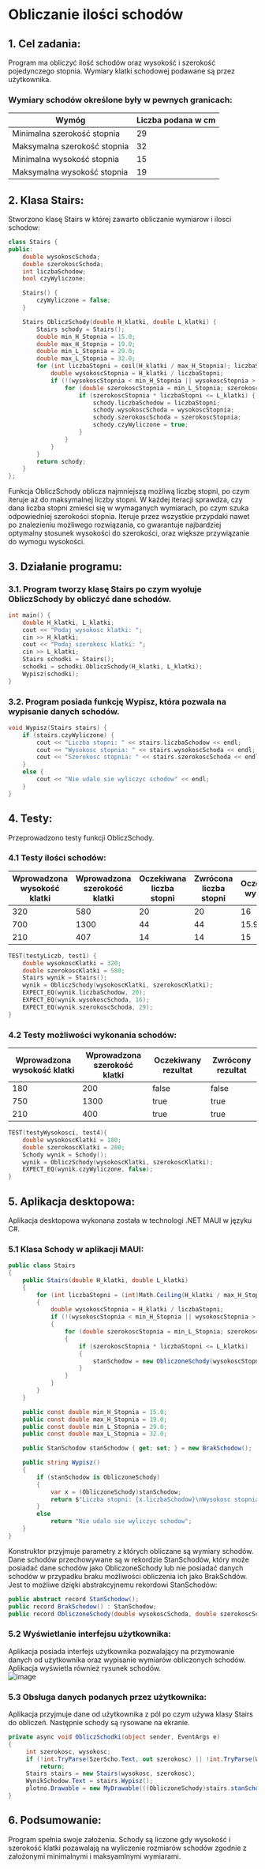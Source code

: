 # Obliczanie ilości schodów

## 1. Cel zadania:

Program ma obliczyć ilość schodów oraz wysokość i szerokość pojedynczego stopnia. Wymiary klatki schodowej podawane są przez użytkownika.<br>
### Wymiary schodów określone były w pewnych granicach:

| Wymóg | Liczba podana w cm |
| ---- | ---- |
| Minimalna szerokość stopnia | 29 |
| Maksymalna szerokość stopnia | 32 |
| Minimalna wysokość stopnia | 15 |
| Maksymalna wysokość stopnia | 19 |

## 2. Klasa Stairs:
Stworzono klasę Stairs w której zawarto obliczanie wymiarow i ilosci schodow:
```cpp
class Stairs {
public:
    double wysokoscSchoda;
    double szerokoscSchoda;
    int liczbaSchodow;
    bool czyWyliczone;

    Stairs() {
        czyWyliczone = false;
    }

    Stairs ObliczSchody(double H_klatki, double L_klatki) {
        Stairs schody = Stairs();
        double min_H_Stopnia = 15.0;
        double max_H_Stopnia = 19.0;
        double min_L_Stopnia = 29.0;
        double max_L_Stopnia = 32.0;
        for (int liczbaStopni = ceil(H_klatki / max_H_Stopnia); liczbaStopni <= floor(H_klatki / min_H_Stopnia); liczbaStopni++) {
            double wysokoscStopnia = H_klatki / liczbaStopni;
            if (!(wysokoscStopnia < min_H_Stopnia || wysokoscStopnia > max_H_Stopnia)) {
                for (double szerokoscStopnia = min_L_Stopnia; szerokoscStopnia <= max_L_Stopnia; szerokoscStopnia += 0.1) {
                    if (szerokoscStopnia * liczbaStopni <= L_klatki) {
                        schody.liczbaSchodow = liczbaStopni;
                        schody.wysokoscSchoda = wysokoscStopnia;
                        schody.szerokoscSchoda = szerokoscStopnia;
                        schody.czyWyliczone = true;
                    }
                }
            }
        }
        return schody;
    }
};
```
Funkcja ObliczSchody oblicza najmniejszą możliwą liczbę stopni, po czym iteruje aż do maksymalnej liczby stopni. W każdej iteracji sprawdza, czy dana liczba stopni zmieści się w wymaganych wymiarach, po czym szuka odpowiedniej szerokości stopnia. Iteruje przez wszystkie przypdaki nawet po znalezieniu możliwego rozwiązania, co gwarantuje najbardziej optymalny stosunek wysokości do szerokości, oraz większe przywiązanie do wymogu wysokości.<br>




## 3. Działanie programu:
### 3.1. Program tworzy klasę Stairs po czym wyołuje ObliczSchody by obliczyć dane schodów.
```cpp
int main() {
    double H_klatki, L_klatki;
    cout << "Podaj wysokosc klatki: ";
    cin >> H_klatki;
    cout << "Podaj szerokosc klatki: ";
    cin >> L_klatki;
    Stairs schodki = Stairs();
    schodki = schodki.ObliczSchody(H_klatki, L_klatki);
    Wypisz(schodki);
}
```
### 3.2. Program posiada funkcję Wypisz, która pozwala na wypisanie danych schodów.
```cpp
void Wypisz(Stairs stairs) {
    if (stairs.czyWyliczone) {
        cout << "Liczba stopni: " << stairs.liczbaSchodow << endl;
        cout << "Wysokosc stopnia: " << stairs.wysokoscSchoda << endl;
        cout << "Szerokosc stopnia: " << stairs.szerokoscSchoda << endl << endl;
    }
    else {
        cout << "Nie udalo sie wyliczyc schodow" << endl;
    }
}
```

## 4. Testy:
Przeprowadzono testy funkcji ObliczSchody.

### 4.1 Testy ilości schodów:
| Wprowadzona wysokość klatki | Wprowadzona szerokość klatki | Oczekiwana liczba stopni | Zwrócona liczba stopni | Oczekiwana wysokość | Zwrócona wysokość | Oczekiwana szerokość | Zwrócona szerokość |
| ---- | ---- | ---- | ---- | ---- | ---- | ---- | ---- |
| 320 | 580 | 20 | 20 | 16 | 16 | 29 | 29 |
| 700 | 1300 | 44 | 44 | 15.91 | 15.91 | 29.50 | 29.50 | 
| 210 | 407 | 14 | 14 | 15 | 15 | 29 | 29 |

```cpp
TEST(testyLiczb, test1) {
    double wysokoscKlatki = 320;
    double szerokoscKlatki = 580;
    Stairs wynik = Stairs();
    wynik = ObliczSchody(wysokoscKlatki, szerokoscKlatki);
    EXPECT_EQ(wynik.liczbaSchodow, 20);
    EXPECT_EQ(wynik.wysokoscSchoda, 16);
    EXPECT_EQ(wynik.szerokoscSchoda, 29);
}
```


### 4.2 Testy możliwości wykonania schodów:
| Wprowadzona wysokość klatki | Wprowadzona szerokość klatki | Oczekiwany rezultat | Zwrócony rezultat |
| ---- | ---- | ---- | ---- |
| 180 | 200 | false | false |
| 750 | 1300 | true | true |
| 210 | 400 | true | true |

```cpp
TEST(testyWysokosci, test4){
    double wysokoscKlatki = 180;
    double szerokoscKlatki = 200;
    Schody wynik = Schody();
    wynik = ObliczSchody(wysokoscKlatki, szerokoscKlatki);
    EXPECT_EQ(wynik.czyWyliczone, false);
}
```
## 5. Aplikacja desktopowa:
Aplikacja desktopowa wykonana została w technologi .NET MAUI w języku C#.

### 5.1 Klasa Schody w aplikacji MAUI:
```cs
public class Stairs
{
    public Stairs(double H_klatki, double L_klatki)
    {
        for (int liczbaStopni = (int)Math.Ceiling(H_klatki / max_H_Stopnia); liczbaStopni <= Math.Floor(H_klatki / min_H_Stopnia); liczbaStopni++)
        {
            double wysokoscStopnia = H_klatki / liczbaStopni;
            if (!(wysokoscStopnia < min_H_Stopnia || wysokoscStopnia > max_H_Stopnia))
            {
                for (double szerokoscStopnia = min_L_Stopnia; szerokoscStopnia <= max_L_Stopnia; szerokoscStopnia += 0.1)
                {
                    if (szerokoscStopnia * liczbaStopni <= L_klatki)
                    {
                        stanSchodow = new ObliczoneSchody(wysokoscStopnia, szerokoscStopnia, liczbaStopni);
                    }
                }
            }
        }
    }

    public const double min_H_Stopnia = 15.0;
    public const double max_H_Stopnia = 19.0;
    public const double min_L_Stopnia = 29.0;
    public const double max_L_Stopnia = 32.0;

    public StanSchodow stanSchodow { get; set; } = new BrakSchodow();

    public string Wypisz()
    {
        if (stanSchodow is ObliczoneSchody)
        {
            var x = (ObliczoneSchody)stanSchodow;
            return $"Liczba stopni: {x.liczbaSchodow}\nWysokosc stopnia: {x.wysokoscSchoda.ToString("F")}\nSzerokosc stopnia: {x.szerokoscSchoda.ToString("F")}";
        }
        else
            return "Nie udalo sie wyliczyc schodow";
    }
}
```
Konstruktor przyjmuje parametry z których obliczane są wymiary schodów. Dane schodów przechowywane są w rekordzie StanSchodów, który może posiadać dane schodów jako ObliczoneSchody lub nie posiadać danych schodów w przypadku braku możliwości obliczenia ich jako BrakSchdów. Jest to możliwe dzięki abstrakcyjnemu rekordowi StanSchodów:

```cs
public abstract record StanSchodow();
public record BrakSchodow() : StanSchodow;
public record ObliczoneSchody(double wysokoscSchoda, double szerokoscSchoda, int liczbaSchodow) : StanSchodow;
```

### 5.2 Wyświetlanie interfejsu użytkownika:
Aplikacja posiada interfejs użytkownika pozwalający na przymowanie danych od użytkownika oraz wypisanie wymiarów obliczonych schodów.<br>Aplikacja wyświetla również rysunek schodów.
<br>
![image](https://github.com/user-attachments/assets/2ae8b523-5b18-4a98-b03c-236f4011049f)
<br>

### 5.3 Obsługa danych podanych przez użytkownika:
Aplikacja przyjmuje dane od użytkownika z pól po czym używa klasy Stairs do obliczeń. Następnie schody są rysowane na ekranie.
```cs
private async void ObliczSchodki(object sender, EventArgs e)
{
     int szerokosc, wysokosc;
     if (!int.TryParse(SzerScho.Text, out szerokosc) || !int.TryParse(WysScho.Text, out wysokosc))
         return;
     Stairs stairs = new Stairs(wysokosc, szerokosc);
     WynikSchodow.Text = stairs.Wypisz();
     plotno.Drawable = new MyDrawable(((ObliczoneSchody)stairs.stanSchodow).wysokoscSchoda, ((ObliczoneSchody)stairs.stanSchodow).szerokoscSchoda, ((ObliczoneSchody)stairs.stanSchodow).liczbaSchodow, szerokosc);
}
```

## 6. Podsumowanie:
Program spełnia swoje założenia. Schody są liczone gdy wysokość i szerokość klatki pozawalają na wyliczenie rozmiarów schodów zgodnie z założonymi minimalnymi i maksyamlnymi wymiarami.
